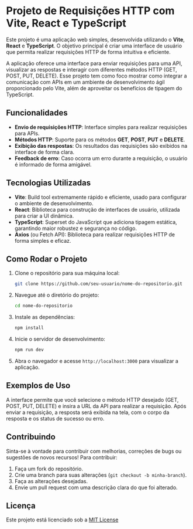 
# Projeto de Requisições HTTP com Vite, React e TypeScript

Este projeto é uma aplicação web simples, desenvolvida utilizando o **Vite**, **React** e **TypeScript**. O objetivo principal é criar uma interface de usuário que permita realizar requisições HTTP de forma intuitiva e eficiente. 

A aplicação oferece uma interface para enviar requisições para uma API, visualizar as respostas e interagir com diferentes métodos HTTP (GET, POST, PUT, DELETE). Esse projeto tem como foco mostrar como integrar a comunicação com APIs em um ambiente de desenvolvimento ágil proporcionado pelo Vite, além de aproveitar os benefícios de tipagem do TypeScript.

## Funcionalidades

- **Envio de requisições HTTP**: Interface simples para realizar requisições para APIs.
- **Métodos HTTP**: Suporte para os métodos **GET**, **POST**, **PUT** e **DELETE**.
- **Exibição das respostas**: Os resultados das requisições são exibidos na interface de forma clara.
- **Feedback de erro**: Caso ocorra um erro durante a requisição, o usuário é informado de forma amigável.
  
## Tecnologias Utilizadas

- **Vite**: Build tool extremamente rápido e eficiente, usado para configurar o ambiente de desenvolvimento.
- **React**: Biblioteca para construção de interfaces de usuário, utilizada para criar a UI dinâmica.
- **TypeScript**: Superset do JavaScript que adiciona tipagem estática, garantindo maior robustez e segurança no código.
- **Axios** (ou Fetch API): Biblioteca para realizar requisições HTTP de forma simples e eficaz.

## Como Rodar o Projeto

1. Clone o repositório para sua máquina local:

   ```bash
   git clone https://github.com/seu-usuario/nome-do-repositorio.git
   ```

2. Navegue até o diretório do projeto:

   ```bash
   cd nome-do-repositorio
   ```

3. Instale as dependências:

   ```bash
   npm install
   ```

4. Inicie o servidor de desenvolvimento:

   ```bash
   npm run dev
   ```

5. Abra o navegador e acesse `http://localhost:3000` para visualizar a aplicação.

## Exemplos de Uso

A interface permite que você selecione o método HTTP desejado (GET, POST, PUT, DELETE) e insira a URL da API para realizar a requisição. Após enviar a requisição, a resposta será exibida na tela, com o corpo da resposta e os status de sucesso ou erro.

## Contribuindo

Sinta-se à vontade para contribuir com melhorias, correções de bugs ou sugestões de novos recursos! Para contribuir:

1. Faça um fork do repositório.
2. Crie uma branch para suas alterações (`git checkout -b minha-branch`).
3. Faça as alterações desejadas.
4. Envie um pull request com uma descrição clara do que foi alterado.

## Licença

Este projeto está licenciado sob a [MIT License](LICENSE)
